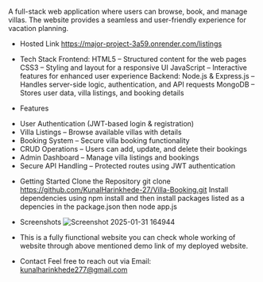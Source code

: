 A full-stack web application where users can browse, book, and manage villas. The website provides a seamless and user-friendly experience for vacation planning.

* Hosted Link
https://major-project-3a59.onrender.com/listings

* Tech Stack
Frontend:
HTML5 – Structured content for the web pages
CSS3 – Styling and layout for a responsive UI
JavaScript – Interactive features for enhanced user experience
Backend:
Node.js & Express.js – Handles server-side logic, authentication, and API requests
MongoDB – Stores user data, villa listings, and booking details
* Features
- User Authentication (JWT-based login & registration)
- Villa Listings – Browse available villas with details
- Booking System – Secure villa booking functionality
- CRUD Operations – Users can add, update, and delete their bookings
- Admin Dashboard – Manage villa listings and bookings
- Secure API Handling – Protected routes using JWT authentication

* Getting Started
Clone the Repository
git clone https://github.com/KunalHarinkhede-27/Villa-Booking.git
Install dependencies using
npm install
and then install packages listed as a depencies in the package.json
then
node app.js

* Screenshots
  ![Screenshot 2025-01-31 164944](https://github.com/user-attachments/assets/56926bdc-be0a-4311-988e-73c260055b72)

- This is a fully fiunctional website you can check whole working of website through above mentioned demo link of my deployed website.

* Contact
Feel free to reach out via Email: kunalharinkhede277@gmail.com
